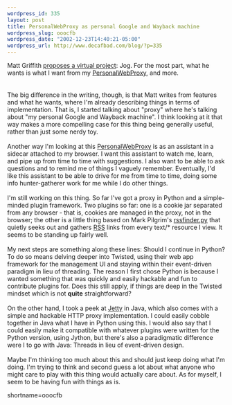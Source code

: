```yaml
--- 
wordpress_id: 335
layout: post
title: PersonalWebProxy as personal Google and Wayback machine
wordpress_slug: ooocfb
wordpress_date: "2002-12-23T14:40:21-05:00"
wordpress_url: http://www.decafbad.com/blog/?p=335
---
```

Matt Griffith <a href="http://matt.griffith.com/weblog/stories/2002/12/22/jogMyPersonalGoogleampWaybackMachine.html">proposes a virtual project</a>: Jog.  For the most part, what he wants is what I want from my <a href="http://www.decafbad.com/twiki/bin/view/Main/PersonalWebProxy">PersonalWebProxy</a>, and more.  
<br /><br />
The big difference in the writing, though, is that Matt writes from features and what he wants, where I'm already describing things in terms of implementation.  That is, I started talking about "proxy" where he's talking about "my personal Google and Wayback machine".  I think looking at it that way makes a more compelling case for this thing being generally useful, rather than just some nerdy toy.
<br /><br />
Another way I'm looking at this <a href="http://www.decafbad.com/twiki/bin/view/Main/PersonalWebProxy">PersonalWebProxy</a> is as an assistant in a sidecar attached to my browser.  I want this assistant to watch me, learn, and pipe up from time to time with suggestions.  I also want to be able to ask questions and to remind me of things I vaguely remember.  Eventually, I'd like this assistant to be able to drive for me from time to time, doing some info hunter-gatherer work for me while I do other things.
<br /><br />
I'm still working on this thing.  So far I've got a proxy in Python and a simple-minded plugin framework.  Two plugins so far: one is a cookie jar separated from any browser - that is, cookies are managed in the proxy, not in the browser; the other is a little thing based on Mark Pilgrim's <a href="http://diveintomark.org/archives/2002/08/15.html">rssfinder.py</a> that quietly seeks out and gathers <a href="http://www.decafbad.com/twiki/bin/view/Main/RSS">RSS</a> links from every text/* resource I view.  It seems to be standing up fairly well.
<br /><br />
My next steps are something along these lines:  Should I continue in Python?  To do so means delving deeper into Twisted, using their web app framework for the management UI and staying within their event-driven paradigm in lieu of threading.  The reason I first chose Python is because I wanted something that was quickly and easily hackable and fun to contribute plugins for.  Does this still apply, if things are deep in the Twisted mindset which is not <strong>quite</strong> straightforward?
<br /><br />
On the other hand, I took a peek at <a href="http://jetty.mortbay.org/jetty/">Jetty</a> in Java, which also comes with a simple and hackable HTTP proxy implementation.  I could easily cobble together in Java what I have in Python using this.  I would also say that I could easily make it compatible with whatever plugins were written for the Python version, using Jython, but there's also a paradigmatic difference were I to go with Java:  Threads in lieu of event-driven design.
<br /><br />
Maybe I'm thinking too much about this and should just keep doing what I'm doing.  I'm trying to think and second guess a lot about what anyone who might care to play with this thing would actually care about.   As for myself, I seem to be having fun with things as is.
<!--more-->
shortname=ooocfb
